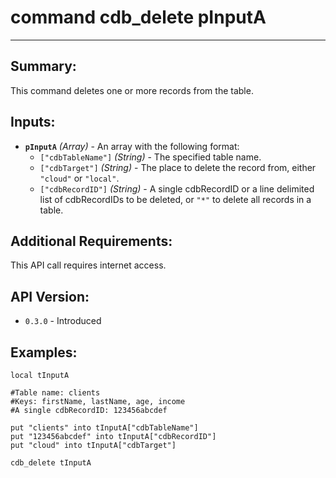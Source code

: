 # command cdb_delete pInputA
---
## Summary:
This command deletes one or more records from the table.

## Inputs:
* **`pInputA`** *(Array)* - An array with the following format:
    * `["cdbTableName"]` *(String)* - The specified table name.
    * `["cdbTarget"]` *(String)* - The place to delete the record from, either `"cloud"` or `"local"`.
    * `["cdbRecordID"]` *(String)* - A single cdbRecordID or a line delimited list of cdbRecordIDs to be deleted, or `"*"` to delete all records in a table. 

## Additional Requirements:
This API call requires internet access.

## API Version:
* `0.3.0` - Introduced

## Examples:
```
local tInputA

#Table name: clients
#Keys: firstName, lastName, age, income
#A single cdbRecordID: 123456abcdef

put "clients" into tInputA["cdbTableName"]
put "123456abcdef" into tInputA["cdbRecordID"]
put "cloud" into tInputA["cdbTarget"]
     
cdb_delete tInputA
```